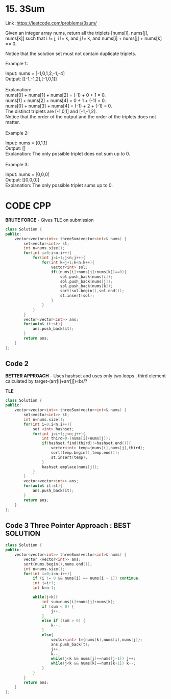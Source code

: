 # 15. 3Sum
Link :https://leetcode.com/problems/3sum/

Given an integer array nums, return all the triplets [nums[i], nums[j], nums[k]] such that i != j, i != k, and j != k, and nums[i] + nums[j] + nums[k] == 0.

Notice that the solution set must not contain duplicate triplets.

 

Example 1:

Input: nums = [-1,0,1,2,-1,-4] <br/>
Output: [[-1,-1,2],[-1,0,1]] <br/><br/>
Explanation: <br/>
nums[0] + nums[1] + nums[2] = (-1) + 0 + 1 = 0. <br/>
nums[1] + nums[2] + nums[4] = 0 + 1 + (-1) = 0. <br/>
nums[0] + nums[3] + nums[4] = (-1) + 2 + (-1) = 0. <br/>
The distinct triplets are [-1,0,1] and [-1,-1,2]. <br/>
Notice that the order of the output and the order of the triplets does not matter.<br/><br/>
Example 2: <br/>

Input: nums = [0,1,1] <br/>
Output: [] <br/>
Explanation: The only possible triplet does not sum up to 0. <br/><br/>
Example 3: <br/>

Input: nums = [0,0,0] <br/>
Output: [[0,0,0]] <br/>
Explanation: The only possible triplet sums up to 0.
 <br/>
# CODE CPP

**BRUTE FORCE** - Gives TLE on submission 
```cpp []
class Solution {
public:
    vector<vector<int>> threeSum(vector<int>& nums) {
        set<vector<int>> st;
        int n=nums.size();
        for(int i=0;i<n;i++){
            for(int j=i+1;j<n;j++){
                for(int k=j+1;k<n;k++){
                    vector<int> sol;
                    if((nums[i]+nums[j]+nums[k])==0){
                        sol.push_back(nums[i]);
                        sol.push_back(nums[j]);
                        sol.push_back(nums[k]);
                        sort(sol.begin(),sol.end());
                        st.insert(sol);
                    }
                }
            }
        }
        vector<vector<int>> ans;
        for(auto& it:st){
            ans.push_back(it);
        }
        return ans;
    }
};
```
## Code 2
**BETTER APPROACH** - Uses hashset and uses only two loops , third element calculated by target-(arr[i]+arr[j])<br/?

**TLE**
```cpp 
class Solution {
public:
    vector<vector<int>> threeSum(vector<int>& nums) {
        set<vector<int>> st;
        int n=nums.size();
        for(int i=0;i<n;i++){
            set <int> hashset;
            for(int j=i+1;j<n;j++){
                int third=0-(nums[i]+nums[j]);
                if(hashset.find(third)!=hashset.end()){
                    vector<int> temp={nums[i],nums[j],third};
                    sort(temp.begin(),temp.end());
                    st.insert(temp);
                }
                hashset.emplace(nums[j]);
            }
        }
        vector<vector<int>> ans;
        for(auto& it:st){
            ans.push_back(it);
        }
        return ans;
    }
};
```

## Code 3  Three Pointer Approach : BEST SOLUTION
```cpp
class Solution {
public:
    vector<vector<int>> threeSum(vector<int>& nums) {
        vector <vector<int>> ans;
        sort(nums.begin(),nums.end());
        int n=nums.size();
        for(int i=0;i<n;i++){
            if (i != 0 && nums[i] == nums[i - 1]) continue;
            int j=i+1;
            int k=n-1;

            while(j<k){
                int sum=nums[i]+nums[j]+nums[k];
                if (sum < 0) {
                    j++;
                }
                else if (sum > 0) {
                    k--;
                }
                else{
                    vector<int> t={nums[k],nums[i],nums[j]};
                    ans.push_back(t);
                    j++;
                    k--;
                    while(j<k && nums[j]==nums[j-1]) j++;
                    while(j<k && nums[k]==nums[k+1]) k--;
                }
            }
        }
        return ans;
    }
};
```
